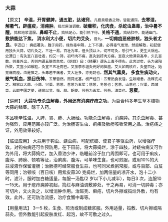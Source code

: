 ### 大蒜

【原文】   **辛温，开胃健脾，通五脏，达诸窍**。<small>凡极臭极香之物，皆能通窍。</small>**去寒湿，解暑气，辟瘟疫，消痈肿**。<small>捣烂麻油调敷。</small>**破癥积，化肉食，杀蛇虫蛊毒，治中暑不醒**，<small>捣和地浆温服。</small>**鼻衄不止**，<small>捣帖足心，能引热下行。</small>**关格不通**，<small>捣纳肛中，能通幽门。</small>**敷脐能达下焦， 消水利大小便，切片灼艾灸**，<small>音九。</small>**一切痈疽恶疮肿核，独头者尤良**。<small>李迅曰： 痈疽著灸，胜于用药，缘热毒中隔，上下不通，必得毒气发泄，然后解散，初起便用独头大蒜，切片灸之，三壮一易，百壮为率，但头顶以上，切不可灸，恐引气上，更生大祸也。史源曰：有灸至八百壮者，约艾一筛，初坏肉不痛，直灸到好肉方痛，至夜火焮满背高阜，头孔百数，则毒外出，否则内逼五脏而危矣。《纲目》曰：《精要》谓头上毒不得灸。此言过矣，头为诸阳所聚，艾宜小如椒粒，灸宜三五壮而已。又按李东垣灸元好问脑疽，艾大如两核许，灸至百壮，始觉痛而痊。由是推之，头毒若不痛者，艾大壮多，亦无妨也。</small>**然其气熏臭， 多食生痰动火，散气耗血，损目伤神**。<small>五荤皆然，而蒜尤甚。楞严经曰：五荤熟食发淫，生啖增恚，故释氏戒之。释家以大蒜、小蒜、兴渠、慈葱、茖葱为五荤；慈葱，冬葱也；茖葱，山葱也；兴渠，西域菜，云即中国之荽，道家以韭、薤、蒜、胡荽、芸苔为五荤。芸苔，油菜也。</small>**忌蜜**。

【讲解】 **大蒜功专杀虫解毒，外用还有消痈疗疮之功**。为百合科多年生草本植物大蒜的鳞茎。晾干入药。

本品味辛性温，入脾、胃、肺、大肠经。功能杀虫解毒，消痈肿。其杀虫解毒、甚为强烈，应用范围亦较广泛。为治肠寄生虫、痢疾及肺痨咳嗽常用之品。治疮疡之证，外用效果较好。

【临证应用】 大蒜用于钩虫、蛲虫病，可配槟榔、使君子等驱虫药，以增强疗效。对钩虫病还可作预防用，在下田前，将大蒜捣烂，涂于四肢。对蛲虫病又可作为外用，将大蒜捣烂，加入香油少许，临睡前涂于肛门周围即可。也可用于痢疾，腹泻、肺痨、顿咳等证，治痢疾、腹泻，可单味生食，也可煎服，或用10%的大蒜浸液作保留灌肠；治肺捞可经常服食生蒜，也可同米煮粥常服，或与百部、白芨等同用；治顿咳（百日咳）用紫皮蒜30 克捣烂，加两倍量的凉开水，泡十二小时，滤汁，服时加白糖适量，每服一汤匙(2 岁以下小儿减半），每日3 次，连服10一15天。用于疮疖痈肿初起，捣烂与麻油调敷肿处，干之再易，可消一切肿毒；亦可切片，文火灸之，以增消肿作用。治斑秃、癣疮，切片外擦或捣烂外敷，均有效。此外，还可防治流感，治疗食蟹中毒等。

【用量用法】    3一5 枚，生食、煎汤或制成糖浆服。外用适量，捣敷、切片擦或隔蒜灸。但外敷能引起皮肤发红、起泡，故不可敷之过久。